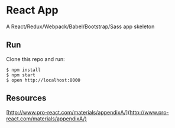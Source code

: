 # React App

A React/Redux/Webpack/Babel/Bootstrap/Sass app skeleton

## Run

Clone this repo and run:

    $ npm install
    $ npm start
    $ open http://localhost:8000

## Resources

[http://www.pro-react.com/materials/appendixA/](http://www.pro-react.com/materials/appendixA/)
